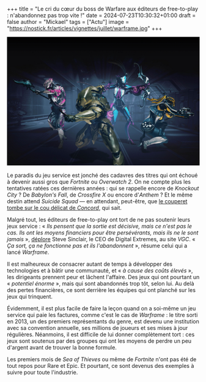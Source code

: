 +++
title = "Le cri du cœur du boss de Warfare aux éditeurs de free-to-play : n'abandonnez pas trop vite !"
date = 2024-07-23T10:30:32+01:00
draft = false
author = "Mickael"
tags = ["Actu"]
image = "https://nostick.fr/articles/vignettes/juillet/warframe.jpg"
+++

![Warframe](warframe.jpg "")

Le paradis du jeu service est jonché des cadavres des titres qui ont échoué à devenir aussi gros que *Fortnite* ou *Overwatch 2*. On ne compte plus les tentatives ratées ces dernières années : qui se rappelle encore de *Knockout City* ? De *Babylon's Fall*, de *Crossfire X* ou encore d'*Anthem* ? Et le même destin attend *Suicide Squad* — en attendant, peut-être, que [le couperet tombe sur le cou délicat de *Concord*](https://nostick.fr/articles/2024/juillet/2207-concord-playstation-flop/), qui sait.

Malgré tout, les éditeurs de free-to-play ont tort de ne pas soutenir leurs jeux service : « *Ils pensent que la sortie est décisive, mais ce n'est pas le cas. Ils ont les moyens financiers pour être persévérants, mais ils ne le sont jamais* », [déplore](https://www.videogameschronicle.com/news/big-publishers-eject-too-soon-from-live-service-titles-says-warframe-boss/) Steve Sinclair, le CEO de Digital Extremes, au site *VGC*. « *Ça sort, ça ne fonctionne pas et ils l'abandonnent* », résume celui qui a lancé *Warframe*.

Il est malheureux de consacrer autant de temps à développer des technologies et à bâtir une communauté, et « *à cause des coûts élevés* », les dirigeants prennent peur et lâchent l'affaire. Des jeux qui ont pourtant un « *potentiel énorme* », mais qui sont abandonnés trop tôt, selon lui. Au delà des pertes financières, ce sont derrière les équipes qui ont planché sur les jeux qui trinquent.

Évidemment, il est plus facile de faire la leçon quand on a soi-même un jeu service qui paie les factures, comme c'est le cas de *Warframe* : le titre sorti en 2013, un des premiers représentants du genre, est devenu une institution avec sa convention annuelle, ses millions de joueurs et ses mises à jour régulières. Néanmoins, il est difficile de lui donner complètement tort : ces jeux sont soutenus par des groupes qui ont les moyens de perdre un peu d'argent avant de trouver la bonne formule.

Les premiers mois de *Sea of Thieves* ou même de *Fortnite* n'ont pas été de tout repos pour Rare et Epic. Et pourtant, ce sont devenus des exemples à suivre pour toute l'industrie.